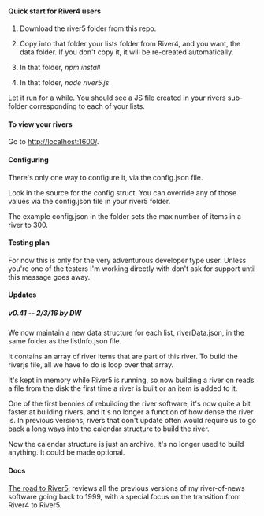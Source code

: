 #### Quick start for River4 users

1. Download the river5 folder from this repo.

2. Copy into that folder your lists folder from River4, and you want, the data folder.  If you don't copy it, it will be re-created automatically.

3. In that folder, <i>npm install</i> 

4. In that folder, <i>node river5.js</i>

Let it run for a while. You should see a JS file created in your rivers sub-folder corresponding to each of your lists. 

#### To view your rivers

Go to <a href="http://localhost:1600/">http://localhost:1600/</a>.

#### Configuring

There's only one way to configure it, via the config.json file.

Look in the source for the config struct. You can override any of those values via the config.json file in your river5 folder.

The example config.json in the folder sets the max number of items in a river to 300.

#### Testing plan

For now this is only for the very adventurous developer type user. Unless you're one of the testers I'm working directly with don't ask for support until this message goes away.

#### Updates

##### v0.41 -- 2/3/16 by DW

We now maintain a new data structure for each list, riverData.json, in the same folder as the listInfo.json file.

It contains an array of river items that are part of this river. To build the riverjs file, all we have to do is loop over that array. 

It's kept in memory while River5 is running, so now building a river on reads a file from the disk the first time a river is built or an item is added to it. 

One of the first bennies of rebuilding the river software, it's now quite a bit faster at building rivers, and it's no longer a function of how dense the river is. In previous versions, rivers that don't update often would require us to go back a long ways into the calendar structure to build the river. 

Now the calendar structure is just an archive, it's no longer used to build anything. It could be made optional. 

#### Docs

<a href="http://river5.smallpict.com/2016/02/03/whyRiver5.html">The road to River5</a>, reviews all the previous versions of my river-of-news software going back to 1999, with a special focus on the transition from River4 to River5. 

